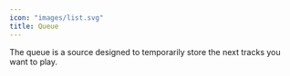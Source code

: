 ```yaml
---
icon: "images/list.svg"
title: Queue
---
```

The queue is a source designed to temporarily store the next tracks you want to play.

